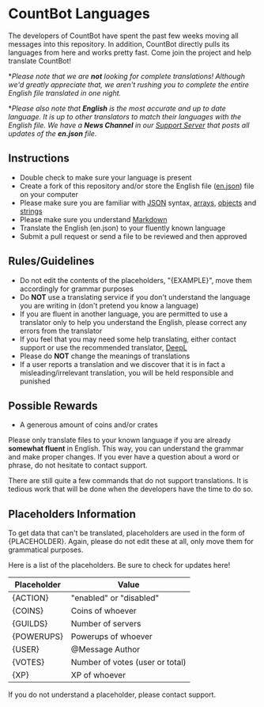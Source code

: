 # CountBot Languages

The developers of CountBot have spent the past few weeks moving all messages into this repository. In addition, CountBot directly pulls its languages from here and works pretty fast. Come join the project and help translate CountBot!

\**Please note that we are **not** looking for complete translations! Although we'd greatly appreciate that, we aren't rushing you to complete the entire English file translated in one night.*

\**Please also note that **English** is the most accurate and up to date language. It is up to other translators to match their languages with the English file. We have a **News Channel** in our [Support Server](https://bremea.com/discord) that posts all updates of the **en.json** file.*

## Instructions
- Double check to make sure your language is present
- Create a fork of this repository and/or store the English file ([en.json](https://github.com/bremeadev/language/blob/master/languages/en.json)) file on your computer
- Please make sure you are familiar with [JSON](https://developer.mozilla.org/en-US/docs/Learn/JavaScript/Objects/JSON) syntax, [arrays](https://developer.mozilla.org/en-US/docs/Web/JavaScript/Reference/Global_Objects/Array), [objects](https://developer.mozilla.org/en-US/docs/Web/JavaScript/Guide/Working_with_Objects) and [strings](https://developer.mozilla.org/en-US/docs/Web/JavaScript/Reference/Global_Objects/String)
- Please make sure you understand [Markdown](https://www.markdownguide.org/cheat-sheet/)
- Translate the English (en.json) to your fluently known language
- Submit a pull request or send a file to be reviewed and then approved

## Rules/Guidelines
- Do not edit the contents of the placeholders, "{EXAMPLE}", move them accordingly for grammar purposes
- Do **NOT** use a translating service if you don't understand the language you are writing in (don't pretend you know a language)
- If you are fluent in another language, you are permitted to use a translator only to help you understand the English, please correct any errors from the translator
- If you feel that you may need some help translating, either contact support or use the recommended translator, [DeepL](https://www.deepl.com/en/translator)
- Please do **NOT** change the meanings of translations
- If a user reports a translation and we discover that it is in fact a misleading/irrelevant translation, you will be held responsible and punished 

## Possible Rewards
- A generous amount of coins and/or crates

Please only translate files to your known language if you are already **somewhat fluent** in English. This way, you can understand the grammar and make proper changes. If you ever have a question about a word or phrase, do not hesitate to contact support.

There are still quite a few commands that do not support translations. It is tedious work that will be done when the developers have the time to do so.

## Placeholders Information

To get data that can't be translated, placeholders are used in the form of {PLACEHOLDER}. Again, please do not edit these at all, only move them for grammatical purposes.

Here is a list of the  placeholders. Be sure to check for updates here!

| Placeholder | Value                           |
|-------------|---------------------------------|
| {ACTION}    | "enabled" or "disabled"         |
| {COINS}     | Coins of whoever                |
| {GUILDS}    | Number of servers               |
| {POWERUPS}  | Powerups of whoever             |
| {USER}      | @Message Author                 |
| {VOTES}     | Number of votes (user or total) |
| {XP}        | XP of whoever                   |

If you do not understand a placeholder, please contact support.
